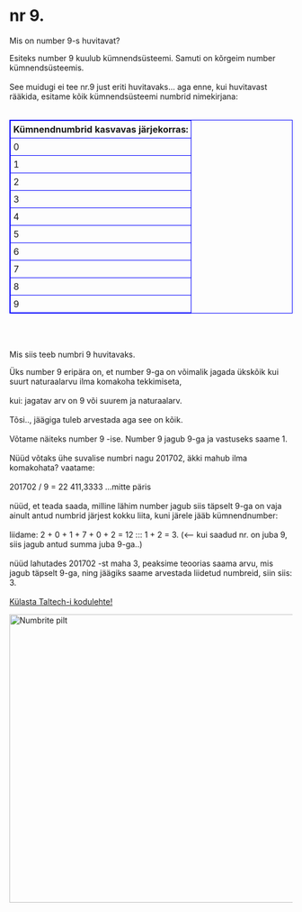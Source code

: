 <!DOCTYPE html>
<style>
table, th, td {
  border: 1px solid Blue;
  border-collapse: collapse;
}
th, td {
  padding: 5px;
}
th {
  text-align: left;
}
</style>
<head>
<title>Minuleht 201702</title>
</head>
<body>

<h1>nr 9.</h1>
<p>Mis on number 9-s huvitavat?</p>
Esiteks number 9 kuulub kümnendsüsteemi. Samuti on kõrgeim number kümnendsüsteemis. <br><br>
See muidugi ei tee nr.9 just eriti huvitavaks...  aga enne, kui huvitavast rääkida, esitame kõik kümnendsüsteemi numbrid nimekirjana: <br><br>

 <table style="width:100%">
  <tr>
   <th>Kümnendnumbrid kasvavas järjekorras:</th>
  </tr>
  <tr>
    <td>0</td>
  </tr>
  <tr>
    <td>1</td>
  </tr>
  <tr>
    <td>2</td>
  </tr>
  <tr>
    <td>3</td>
  </tr>
  <tr>
    <td>4</td>
  </tr>
  <tr>
    <td>5</td>
  </tr>
  <tr>
    <td>6</td>
  </tr>
  <tr>
    <td>7</td>
  </tr>
  <tr>
    <td>8</td>
  </tr>
  <tr>
    <td>9</td>
  </tr>
</table> 
<br>
<br>
<p>Mis siis teeb numbri 9 huvitavaks.</p>

Üks number 9 eripära on, et number 9-ga on võimalik jagada ükskõik kui suurt naturaalarvu ilma komakoha tekkimiseta,<br>
<br>
kui: jagatav arv on 9 või suurem  ja naturaalarv.<br>
<br>
Tõsi.., jäägiga tuleb arvestada aga see on kõik.<br>
<br>
Võtame näiteks number 9 -ise. Number 9 jagub 9-ga ja vastuseks saame 1.<br>
<br>
Nüüd võtaks ühe suvalise numbri nagu 201702, äkki mahub ilma komakohata?  vaatame:<br>
<br>
201702 / 9 = 22 411,3333 ...mitte päris<br>
<br>
nüüd, et teada saada, milline lähim number jagub siis täpselt 9-ga on vaja ainult antud numbrid järjest kokku liita, kuni järele jääb kümnendnumber:<br>
<br>
liidame:  2 + 0 + 1 + 7 + 0 + 2 = 12 :::  1 + 2 =  3. (<-- kui saadud nr. on juba 9, siis jagub antud summa juba 9-ga..)<br>
<br>
nüüd lahutades 201702 -st maha 3, peaksime teoorias saama arvu, mis jagub täpselt 9-ga, ning jäägiks saame arvestada liidetud numbreid, siin siis: 3.<br>
<br>
 <a href="https://taltech.ee//">Külasta Taltech-i kodulehte!</a>
<br>

 <a href="default.asp">
  <img src="https://media.istockphoto.com/photos/wooden-numbers-on-white-blackground-photo-with-clipping-path-picture-id1030451148" alt="Numbrite pilt" style="width:512px;height:512px;">
</a> 


</body>
</html> 

